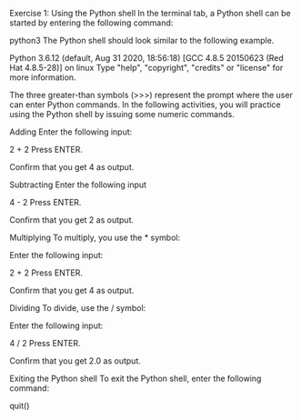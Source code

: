 Exercise 1: Using the Python shell
In the terminal tab, a Python shell can be started by entering the following command:

python3
The Python shell should look similar to the following example.

Python 3.6.12 (default, Aug 31 2020, 18:56:18)
[GCC 4.8.5 20150623 (Red Hat 4.8.5-28)] on linux
Type "help", "copyright", "credits" or "license" for more information.
>>>                                                
The three greater-than symbols (>>>) represent the prompt where the user can enter Python commands. In the following activities, you will practice using the Python shell by issuing some numeric commands.

Adding
Enter the following input:

2 + 2
Press ENTER.

Confirm that you get 4 as output.

Subtracting
Enter the following input

4 - 2
Press ENTER.

Confirm that you get 2 as output.

Multiplying
To multiply, you use the * symbol:

Enter the following input:

2 + 2
Press ENTER.

Confirm that you get 4 as output.

Dividing
To divide, use the / symbol:

Enter the following input:

4 / 2
Press ENTER.

Confirm that you get 2.0 as output.

Exiting the Python shell
To exit the Python shell, enter the following command:

quit()